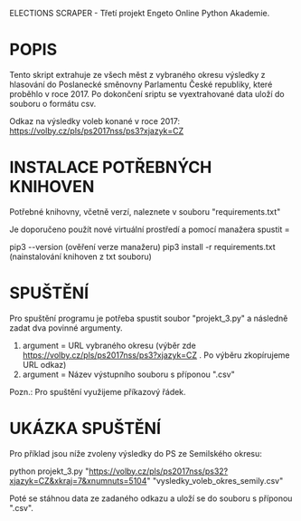 ELECTIONS SCRAPER - Třetí projekt Engeto Online Python Akademie.

# POPIS
Tento skript extrahuje ze všech měst z vybraného okresu výsledky z hlasování do Poslanecké směnovny Parlamentu České republiky, které proběhlo v roce 2017.
Po dokončení sriptu se vyextrahované data uloží do souboru o formátu csv.

Odkaz na výsledky voleb konané v roce 2017: https://volby.cz/pls/ps2017nss/ps3?xjazyk=CZ

# INSTALACE POTŘEBNÝCH KNIHOVEN
Potřebné knihovny, včetně verzí, naleznete v souboru "requirements.txt"

Je doporučeno použít nové virtuální prostředí a pomocí manažera spustit =

pip3 --version                    (ověření verze manažeru)
pip3 install -r requirements.txt  (nainstalování knihoven z txt souboru)
	

# SPUŠTĚNÍ
Pro spuštění programu je potřeba spustit soubor "projekt_3.py" a následně zadat dva povinné argumenty. 
1. argument = URL vybraného okresu (výběr zde https://volby.cz/pls/ps2017nss/ps3?xjazyk=CZ . Po výběru zkopírujeme URL odkaz)
2. argument = Název výstupního souboru s příponou ".csv"

Pozn.: Pro spuštění využijeme příkazový řádek.

# UKÁZKA SPUŠTĚNÍ
Pro příklad jsou níže zvoleny výsledky do PS ze Semilského okresu:

python projekt_3.py "https://volby.cz/pls/ps2017nss/ps32?xjazyk=CZ&xkraj=7&xnumnuts=5104" "vysledky_voleb_okres_semily.csv"


Poté se stáhnou data ze zadaného odkazu a uloží se do souboru s příponou ".csv".